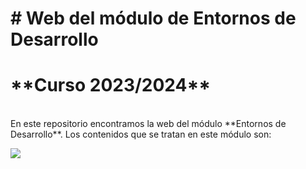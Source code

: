# # Web del módulo de Entornos de Desarrollo
<h1>**Curso 2023/2024**</h1><br>
En este repositorio encontramos la web del módulo **Entornos de Desarrollo**. Los contenidos que se tratan en este módulo son:<br>

![](https://fpiespablopicasso.es/wp-content/uploads/2022/03/LOGOTIPO-IES-PABLO-PICASSO-texto-morado.png)

